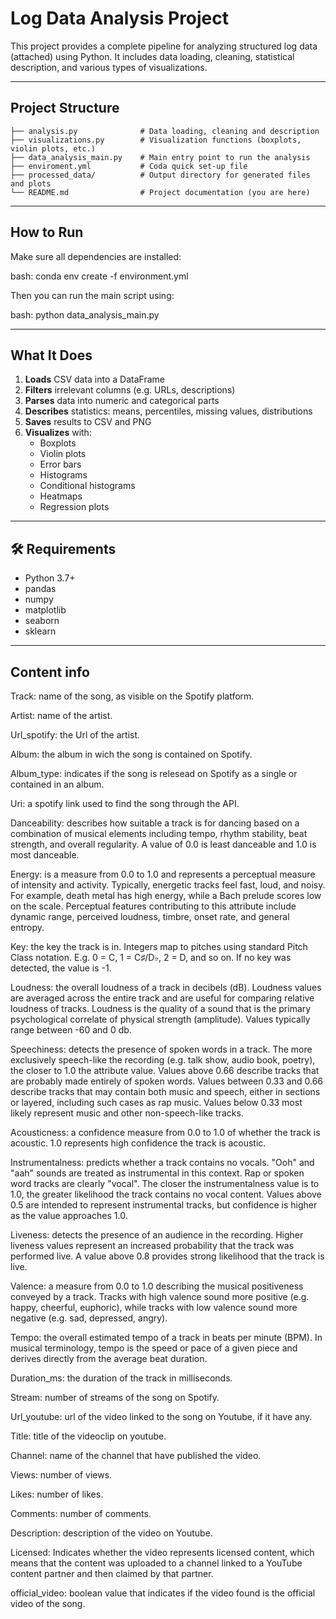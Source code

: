 
# Log Data Analysis Project

This project provides a complete pipeline for analyzing structured log data (attached) using Python. It includes data loading, cleaning, statistical description, and various types of visualizations.

---

## Project Structure

```
├── analysis.py              # Data loading, cleaning and description
├── visualizations.py        # Visualization functions (boxplots, violin plots, etc.)
├── data_analysis_main.py    # Main entry point to run the analysis
├── enviroment.yml           # Coda quick set-up file
├── processed_data/          # Output directory for generated files and plots
└── README.md                # Project documentation (you are here)
```

---

## How to Run

Make sure all dependencies are installed:

bash: conda env create -f environment.yml

Then you can run the main script using:

bash: python data_analysis_main.py

---

## What It Does

1. **Loads** CSV data into a DataFrame
2. **Filters** irrelevant columns (e.g. URLs, descriptions)
3. **Parses** data into numeric and categorical parts
4. **Describes** statistics: means, percentiles, missing values, distributions
5. **Saves** results to CSV and PNG
6. **Visualizes** with:
   - Boxplots
   - Violin plots
   - Error bars
   - Histograms
   - Conditional histograms
   - Heatmaps
   - Regression plots

---

## 🛠️ Requirements

- Python 3.7+
- pandas
- numpy
- matplotlib
- seaborn
- sklearn

---
## Content info

Track: name of the song, as visible on the Spotify platform.

Artist: name of the artist.

Url_spotify: the Url of the artist.

Album: the album in wich the song is contained on Spotify.

Album_type: indicates if the song is relesead on Spotify as a single or contained in an album.

Uri: a spotify link used to find the song through the API.

Danceability: describes how suitable a track is for dancing based on a combination of musical elements including tempo, rhythm stability, beat strength, and overall regularity. A value of 0.0 is least danceable and 1.0 is most danceable.

Energy: is a measure from 0.0 to 1.0 and represents a perceptual measure of intensity and activity. Typically, energetic tracks feel fast, loud, and noisy. For example, death metal has high energy, while a Bach prelude scores low on the scale. Perceptual features contributing to this attribute include dynamic range, perceived loudness, timbre, onset rate, and general entropy.

Key: the key the track is in. Integers map to pitches using standard Pitch Class notation. E.g. 0 = C, 1 = C♯/D♭, 2 = D, and so on. If no key was detected, the value is -1.

Loudness: the overall loudness of a track in decibels (dB). Loudness values are averaged across the entire track and are useful for comparing relative loudness of tracks. Loudness is the quality of a sound that is the primary psychological correlate of physical strength (amplitude). Values typically range between -60 and 0 db.

Speechiness: detects the presence of spoken words in a track. The more exclusively speech-like the recording (e.g. talk show, audio book, poetry), the closer to 1.0 the attribute value. Values above 0.66 describe tracks that are probably made entirely of spoken words. Values between 0.33 and 0.66 describe tracks that may contain both music and speech, either in sections or layered, including such cases as rap music. Values below 0.33 most likely represent music and other non-speech-like tracks.

Acousticness: a confidence measure from 0.0 to 1.0 of whether the track is acoustic. 1.0 represents high confidence the track is acoustic.

Instrumentalness: predicts whether a track contains no vocals. "Ooh" and "aah" sounds are treated as instrumental in this context. Rap or spoken word tracks are clearly "vocal". The closer the instrumentalness value is to 1.0, the greater likelihood the track contains no vocal content. Values above 0.5 are intended to represent instrumental tracks, but confidence is higher as the value approaches 1.0.

Liveness: detects the presence of an audience in the recording. Higher liveness values represent an increased probability that the track was performed live. A value above 0.8 provides strong likelihood that the track is live.

Valence: a measure from 0.0 to 1.0 describing the musical positiveness conveyed by a track. Tracks with high valence sound more positive (e.g. happy, cheerful, euphoric), while tracks with low valence sound more negative (e.g. sad, depressed, angry).

Tempo: the overall estimated tempo of a track in beats per minute (BPM). In musical terminology, tempo is the speed or pace of a given piece and derives directly from the average beat duration.

Duration_ms: the duration of the track in milliseconds.

Stream: number of streams of the song on Spotify.

Url_youtube: url of the video linked to the song on Youtube, if it have any.

Title: title of the videoclip on youtube.

Channel: name of the channel that have published the video.

Views: number of views.

Likes: number of likes.

Comments: number of comments.

Description: description of the video on Youtube.

Licensed: Indicates whether the video represents licensed content, which means that the content was uploaded to a channel linked to a YouTube content partner and then claimed by that partner.

official_video: boolean value that indicates if the video found is the official video of the song.

